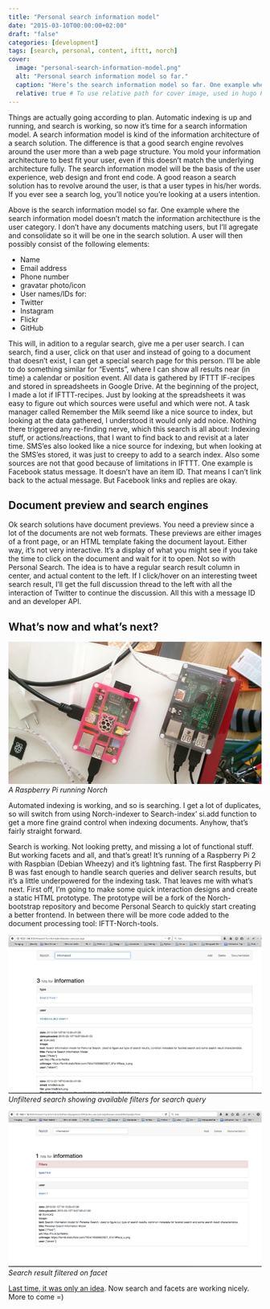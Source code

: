 ```yaml
---
title: "Personal search information model"
date: "2015-03-10T00:00:00+02:00"
draft: "false"
categories: [development]
tags: [search, personal, content, ifttt, norch]
cover:
  image: "personal-search-information-model.png"
  alt: "Personal search information model so far."
  caption: "Here’s the search information model so far. One example where the search information model doesn’t match the information architecthure is the user category. I don’t have any documents matching users, but I’ll agregate and consolidate so it will be one in the search solution."
  relative: true # To use relative path for cover image, used in hugo Page-bundles
---
```


Things are actually going according to plan. Automatic indexing is up and running, and search is working, so now it’s time for a search information model. A search information model is kind of the information architecture of a search solution. The difference is that a good search engine revolves around the user more than a web page structure. You mold your information architecture to best fit your user, even if this doesn’t match the underlying architecture fully. The search information model will be the basis of the user experience, web design and front end code. A good reason a search solution has to revolve around the user, is that a user types in his/her words. If you ever see a search log, you’ll notice you’re looking at a users intention.


Above is the search information model so far. One example where the search information model doesn’t match the information architecthure is the user category. I don’t have any documents matching users, but I’ll agregate and consolidate so it will be one in the search solution. A user will then possibly consist of the following elements:

* Name
* Email address
* Phone number
* gravatar photo/icon
* User names/IDs for:
* Twitter
* Instagram
* Flickr
* GitHub

This will, in adition to a regular search, give me a per user search. I can search, find a user, click on that user and instead of going to a document that doesn’t exist, I can get a special search page for this person. I’ll be able to do something similar for “Events”, where I can show all results near (in time) a calendar or position event. All data is gathered by IFTTT IF-recipes and stored in spreadsheets in Google Drive. At the beginning of the project, I made a lot if IFTTT-recipes. Just by looking at the spreadsheets it was easy to figure out which sources were useful and which were not. A task manager called Remember the Milk seemd like a nice source to index, but looking at the data gathered, I understood it would only add noice. Nothing there triggered any re-finding nerve, which this search is all about: Indexing stuff, or actions/reactions, that I want to find back to and revisit at a later time. SMS’es also looked like a nice source for indexing, but when looking at the SMS’es stored, it was just to creepy to add to a search index. Also some sources are not that good because of limitations in IFTTT. One example is Facebook status message. It doesn’t have an item ID. That means I can’t link back to the actual message. But Facebook links and replies are okay.

## Document preview and search engines

Ok search solutions have document previews. You need a preview since a lot of the documents are not web formats. These previews are either images of a front page, or an HTML template faking the document layout. Either way, it’s not very interactive. It’s a display of what you might see if you take the time to click on the document and wait for it to open. Not so with Personal Search. The idea is to have a regular search result column in center, and actual content to the left. If I click/hover on an interesting tweet search result, I’ll get the full discussion thread to the left with all the interaction of Twitter to continue the discussion. All this with a message ID and an developer API.

## What’s now and what’s next?

![A Raspberry Pi running Norch](./raspberry-pis.jpeg)
_A Raspberry Pi running Norch_

Automated indexing is working, and so is searching. I get a lot of duplicates, so will switch from using Norch-indexer to Search-index’ si.add function to get a more fine graind control when indexing documents. Anyhow, that’s fairly straight forward.


Search is working. Not looking pretty, and missing a lot of functional stuff. But working facets and all, and that’s great! It’s running of a Raspberry Pi 2 with Raspbian (Debian Wheezy) and it’s lightning fast. The first Raspberry Pi B was fast enough to handle search queries and deliver search results, but it’s a little underpowered for the indexing task. That leaves me with what’s next. First off, I’m going to make some quick interaction designs and create a static HTML prototype. The prototype will be a fork of the Norch-bootstrap repository and become Personal Search to quickly start creating a better frontend. In between there will be more code added to the document processing tool: IFTT-Norch-tools.

![Unfiltered search showing available filters for search query](./norch-01.png)
_Unfiltered search showing available filters for search query_

![Search result filtered on facet](./norch-02.png)
_Search result filtered on facet_

[Last time, it was only an idea](../your-life-searchable/). Now search and facets are working nicely. More to come =)